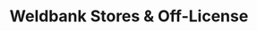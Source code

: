 ---
title: "Weldbank Stores & Off-License"
url: /chorley/weldbank-stores-and-off-license/
shop: convenience
---
